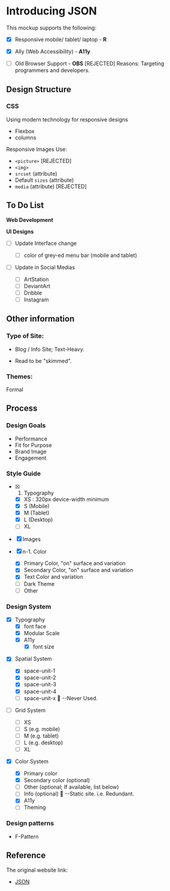 # Introducing JSON

This mockup supports the following:

- [x] Responsive mobile/ tablet/ laptop - **R**

- [x] Ally (Web Accessibility) - **A11y**

- [ ] Old Browser Support - **OBS** [REJECTED]
      Reasons: Targeting programmers and developers.

## Design Structure

### CSS

Using modern technology for responsive designs

- Flexbox
- columns

Responsive Images
Use:

- `<picture>` [REJECTED]
- `<img>`
- `srcset` (attribute)
- Default `sizes` (attribute)
- `media` (attribute) [REJECTED]

## To Do List

**Web Development**

**UI Designs**

- [ ] Update Interface change

  - [ ] color of grey-ed menu bar (mobile and tablet)

- [ ] Update in Social Medias
  - [ ] ArtStation
  - [ ] DeviantArt
  - [ ] Dribble
  - [ ] Instagram

## Other information

### Type of Site:

- Blog / Info Site; Text-Heavy.

- Read to be "skimmed".

### Themes:

Formal

## Process

### Design Goals

- Performance
- Fit for Purpose
- Brand Image
- Engagement

### Style Guide

- [x] 1. Typography

  - [x] XS : 320px device-width minimum
  - [x] S (Mobile)
  - [x] M (Tablet)
  - [x] L (Desktop)
  - [ ] XL

- [x] Images

- [x] n-1. Color
  - [x] Primary Color, "on" surface and variation
  - [x] Secondary Color, "on" surface and variation
  - [x] Text Color and variation
  - [ ] Dark Theme
  - [ ] Other

### Design System

- [x] Typography
  - [x] font face
  - [x] Modular Scale
  - [x] A11y
    - [x] font size

* [x] Spatial System

  - [x] space-unit-1
  - [x] space-unit-2
  - [x] space-unit-3
  - [x] space-unit-4
  - [ ] space-unit-x :speech_balloon: --Never Used.

* [ ] Grid System

  - [ ] XS
  - [ ] S (e.g. mobile)
  - [ ] M (e.g. tablet)
  - [ ] L (e.g. desktop)
  - [ ] XL

* [x] Color System
  - [x] Primary color
  - [x] Secondary color (optional)
  - [ ] Other (optional; If available, list below)
  - [ ] Info (optional) :speech_balloon: --Static site. i.e. Redundant.
  - [x] A11y
  - [ ] Theming

### Design patterns

- F-Pattern

## Reference

The original website link:

- [JSON](json.org)
